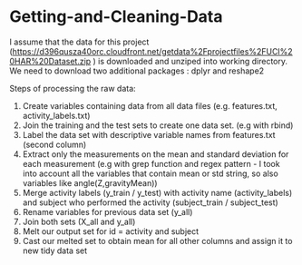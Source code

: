 # Getting-and-Cleaning-Data

I assume that the data for this project (https://d396qusza40orc.cloudfront.net/getdata%2Fprojectfiles%2FUCI%20HAR%20Dataset.zip ) is downloaded and unziped into working directory.
We need to download two additional packages : dplyr and reshape2

Steps of processing the raw data:

1. Create variables containing data from all data files (e.g. features.txt, activity_labels.txt)
2. Join the training and the test sets to create one data set. (e.g with rbind)
3. Label the data set with descriptive variable names from features.txt (second column)
4. Extract only the measurements on the mean and standard deviation for each measurement (e.g with grep function and regex pattern - I took into account all the variables that contain mean or std string, so also variables like angle(Z,gravityMean))
5. Merge activity labels (y_train / y_test) with activity name (activity_labels) and subject who performed the activity (subject_train / subject_test)
6. Rename variables for previous data set (y_all)
7. Join both sets (X_all and y_all)
8. Melt our output set for id = activity and subject
9. Cast our melted set to obtain mean for all other columns and assign it to new tidy data set
